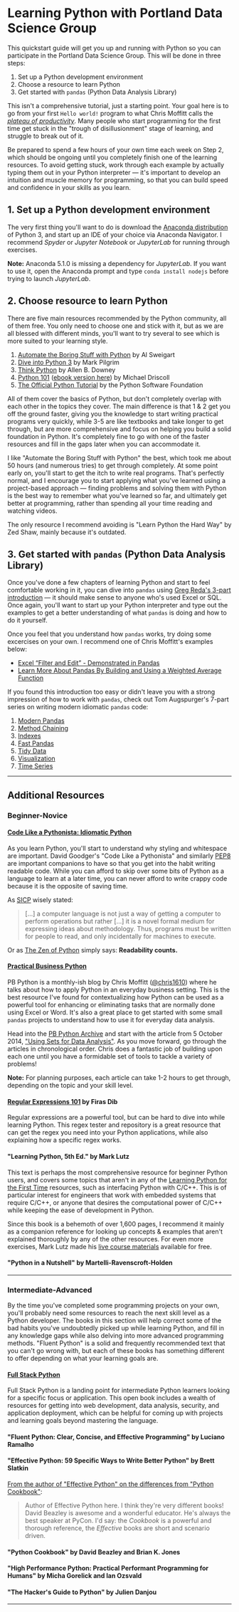 # Learning Python with Portland Data Science Group
This quickstart guide will get you up and running with Python so you can participate in the Portland Data Science Group. This will be done in three steps:

1. Set up a Python development environment
1. Choose a resource to learn Python
1. Get started with `pandas` (Python Data Analysis Library)

This isn't a comprehensive tutorial, just a starting point. Your goal here is to go from your first `Hello world!` program to what Chris Moffitt calls the [_plateau of productivity_](http://pbpython.com/plateau-of-productivity.html). Many people who start programming for the first time get stuck in the "trough of disillusionment" stage of learning, and struggle to break out of it. 

Be prepared to spend a few hours of your own time each week on Step 2, which should be ongoing until you completely finish one of the learning resources. To avoid getting stuck, work through each example by actually typing them out in your Python interpreter — it's important to develop an intuition and muscle memory for programming, so that you can build speed and confidence in your skills as you learn.

## 1. Set up a Python development environment
The very first thing you'll want to do is download the [Anaconda distribution](https://www.anaconda.com/download/) of Python 3, and start up an IDE of your choice via Anaconda Navigator. I recommend _Spyder_ or _Jupyter Notebook_ or _JupyterLab_ for running through exercises.

__Note:__ Anaconda 5.1.0 is missing a dependency for _JupyterLab_. If you want to use it, open the Anaconda prompt and type `conda install nodejs` before trying to launch _JupyterLab_.

## 2. Choose resource to learn Python
There are five main resources recommended by the Python community, all of them free. You only need to choose one and stick with it, but as we are all blessed with different minds, you'll want to try several to see which is more suited to your learning style.

1. [Automate the Boring Stuff with Python](http://inventwithpython.com/#automate) by Al Sweigart
1. [Dive into Python 3](http://www.diveintopython3.net/) by Mark Pilgrim
1. [Think Python](http://greenteapress.com/wp/think-python-2e/) by Allen B. Downey
1. [Python 101](http://python101.pythonlibrary.org/index.html) ([ebook version here](https://leanpub.com/python_101)) by Michael Driscoll
1. [The Official Python Tutorial](https://docs.python.org/3/tutorial/index.html) by the Python Software Foundation

All of them cover the basics of Python, but don't completely overlap with each other in the topics they cover. The main difference is that 1 & 2 get you off the ground faster, giving you the knowledge to start writing practical programs very quickly, while 3-5 are like textbooks and take longer to get through, but are more comprehensive and focus on helping you build a solid foundation in Python. It's completely fine to go with one of the faster resources and fill in the gaps later when you can accommodate it.

I like "Automate the Boring Stuff with Python" the best, which took me about 50 hours (and numerous tries) to get through completely. At some point early on, you'll start to get the itch to write real programs. That's perfectly normal, and I encourage you to start applying what you've learned using a project-based approach — finding problems and solving them with Python is the best way to remember what you've learned so far, and ultimately get better at programming, rather than spending all your time reading and watching videos.

The only resource I recommend avoiding is "Learn Python the Hard Way" by Zed Shaw, mainly because it's outdated.

## 3. Get started with `pandas` (Python Data Analysis Library)
Once you've done a few chapters of learning Python and start to feel comfortable working in it, you can dive into `pandas` using [Greg Reda's 3-part introduction](http://gregreda.com/2013/10/26/intro-to-pandas-data-structures/) — it should make sense to anyone who's used Excel or SQL. Once again, you'll want to start up your Python interpreter and type out the examples to get a better understanding of what `pandas` is doing and how to do it yourself.

Once you feel that you understand how `pandas` works, try doing some excercises on your own. I recommend one of Chris Moffitt's examples below:

- [Excel “Filter and Edit” - Demonstrated in Pandas](http://pbpython.com/excel-filter-edit.html)
- [Learn More About Pandas By Building and Using a Weighted Average Function](http://pbpython.com/weighted-average.html)

If you found this introduction too easy or didn't leave you with a strong impression of how to work with `pandas`, check out Tom Augspurger's 7-part series on writing modern idiomatic `pandas` code:

1. [Modern Pandas](https://tomaugspurger.github.io/modern-1.html)
1. [Method Chaining](https://tomaugspurger.github.io/method-chaining.html)
1. [Indexes](https://tomaugspurger.github.io/modern-3-indexes.html)
1. [Fast Pandas](https://tomaugspurger.github.io/modern-4-performance.html)
1. [Tidy Data](https://tomaugspurger.github.io/modern-5-tidy.html)
1. [Visualization](https://tomaugspurger.github.io/modern-6-visualization.html)
1. [Time Series](https://tomaugspurger.github.io/modern-7-timeseries.html)

---

## Additional Resources

### Beginner-Novice

#### <a name="code-like-a-pythonista"></a>[Code Like a Pythonista: Idiomatic Python](http://python.net/~goodger/projects/pycon/2007/idiomatic/handout.html)
As you learn Python, you'll start to understand why styling and whitespace are important. David Goodger's "Code Like a Pythonista" and similarly [PEP8](https://www.python.org/dev/peps/pep-0008/) are important companions to have so that you get into the habit writing readable code. While you can afford to skip over some bits of Python as a language to learn at a later time, you can never afford to write crappy code because it is the opposite of saving time.

As [SICP](https://mitpress.mit.edu/sicp/full-text/book/book-Z-H-7.html) wisely stated:

> \[...] a computer language is not just a way of getting a computer to perform operations but rather \[...] it is a novel formal medium for expressing ideas about methodology. Thus, programs must be written for people to read, and only incidentally for machines to execute.

Or as [The Zen of Python](https://www.python.org/dev/peps/pep-0020/) simply says: __Readability counts.__

#### <a name="pbpython"></a>[Practical Business Python](http://pbpython.com/)
PB Python is a monthly-ish blog by Chris Moffitt ([@chris1610](https://github.com/chris1610/pbpython)) where he talks about how to apply Python in an everyday business setting. This is the best resource I've found for contextualizing how Python can be used as a powerful tool for enhancing or eliminating tasks that are normally done using Excel or Word. It's also a great place to get started with some small `pandas` projects to understand how to use it for everyday data analysis.

Head into the [PB Python Archive](http://pbpython.com/archives.html) and start with the article from 5 October 2014, ["Using Sets for Data Analysis"](http://pbpython.com/data-analysis-with-sets.html). As you move forward, go through the articles in chronological order. Chris does a fantastic job of building upon each one until you have a formidable set of tools to tackle a variety of problems!

**Note:** For planning purposes, each article can take 1-2 hours to get through, depending on the topic and your skill level.

#### <a name="regex101"></a>[Regular Expressions 101](https://regex101.com/) by Firas Dib
Regular expressions are a powerful tool, but can be hard to dive into while learning Python. This regex tester and repository is a great resource that can get the regex you need into your Python applications, while also explaining how a specific regex works.

#### <a name="learning-python"></a>"Learning Python, 5th Ed." by Mark Lutz
This text is perhaps the most comprehensive resource for beginner Python users, and covers some topics that aren't in any of the [Learning Python for the First Time](#learning-python) resources, such as interfacing Python with C/C++. This is of particular interest for engineers that work with embedded systems that require C/C++, or anyone that desires the computational power of C/C++ while keeping the ease of development in Python.

Since this book is a behemoth of over 1,600 pages, I recommend it mainly as a companion reference for looking up concepts & examples that aren't explained thoroughly by any of the other resources. For even more exercises, Mark Lutz made his [live course materials](http://learning-python.com/training) available for free.

#### <a name="python-in-a-nutshell"></a>"Python in a Nutshell" by Martelli-Ravenscroft-Holden

---

### <a name="intermediate-advanced"></a>Intermediate-Advanced
By the time you've completed some programming projects on your own, you'll probably need some resources to reach the next skill level as a Python developer. The books in this section will help correct some of the bad habits you've undoubtedly picked up while learning Python, and fill in any knowledge gaps while also delving into more advanced programming methods. "Fluent Python" is a solid and frequently recommended text that you can't go wrong with, but each of these books has something different to offer depending on what your learning goals are.

#### <a name="fullstackpython"></a>[Full Stack Python](https://www.fullstackpython.com/introduction.html)
Full Stack Python is a landing point for intermediate Python learners looking for a specific focus or application. This open book includes a wealth of resources for getting into web development, data analysis, security, and application deployment, which can be helpful for coming up with projects and learning goals beyond mastering the language.

#### <a name="fluent-python"></a>"Fluent Python: Clear, Concise, and Effective Programming" by Luciano Ramalho

#### <a name="effective-python"></a>"Effective Python: 59 Specific Ways to Write Better Python" by Brett Slatkin

[From the author of "Effective Python" on the differences from "Python Cookbook"](https://www.reddit.com/r/Python/comments/31zjy5/book_effective_python_vs_python_cookbook_which/cq6nl66/):

> Author of Effective Python here. I think they're very different books! David Beazley is awesome and a wonderful educator. He's always the best speaker at PyCon. I'd say: the _Cookbook_ is a powerful and thorough reference, the _Effective_ books are short and scenario driven.

#### <a name="python-cookbook"></a>"Python Cookbook" by David Beazley and Brian K. Jones

#### <a name="high-performance-python"></a>"High Performance Python: Practical Performant Programming for Humans" by Micha Gorelick and Ian Ozsvald

#### <a name="hackers-guide-to-python"></a>"The Hacker's Guide to Python" by Julien Danjou

---
